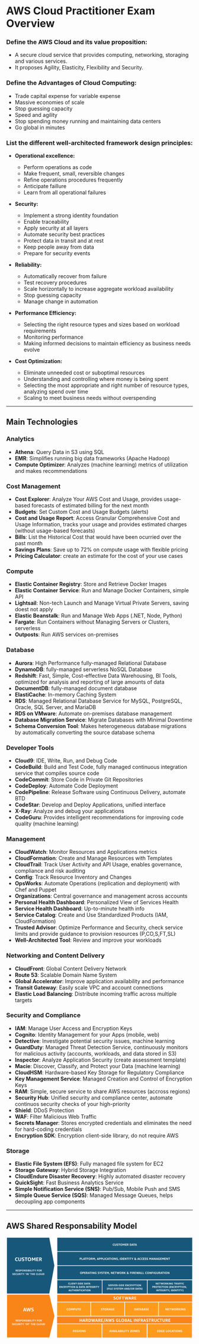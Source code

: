 # AWS Cloud Practitioner Exam Overview

### Define the AWS Cloud and its value proposition:
 - A secure cloud service that provides computing, networking, storaging and various services. 
 - It proposes Agility, Elasticity, Flexibility and Security.

### Define the Advantages of Cloud Computing:
 - Trade capital expense for variable expense
 - Massive economies of scale
 - Stop guessing capacity
 - Speed and agility
 - Stop spending money running and maintaining data centers
 - Go global in minutes

### List the different well-architected framework design principles:
  - **Operational excellence:**
    - Perform operations as code
    - Make frequent, small, reversible changes
    - Refine operations procedures frequently
    - Anticipate faillure
    - Learn from all operational failures

  - **Security:**
    - Implement a strong identity foundation
    - Enable traceability
    - Apply security at all layers
    - Automate security best practices
    - Protect data in transit and at rest
    - Keep people away from data
    - Prepare for security events

  - **Reliability:**
    - Automatically recover from failure
    - Test recovery procedures
    - Scale horizontally to increase aggregate workload availability
    - Stop guessing capacity
    - Manage change in automation

  - **Performance Efficiency:**
    - Selecting the right resource types and sizes based on workload requirements
    - Monitoring performance
    - Making informed decisions to maintain efficiency as business needs evolve

  - **Cost Optimization:**
    - Eliminate unneeded cost or suboptimal resources
    - Understanding and controlling where money is being spent
    - Selecting the most appropriate and right number of resource types, analyzing spend over time
    - Scaling to meet business needs without overspending

---

## Main Technologies

### Analytics
 - **Athena**: Query Data in S3 using SQL
 - **EMR**: Simplifies running big data frameworks (Apache Hadoop)
 - **Compute Optimizer**: Analyzes (machine learning) metrics of utilization and makes recommendations

### Cost Management
 - **Cost Explorer**: Analyze Your AWS Cost and Usage, provides usage-based forecasts of estimated billing for the next month
 - **Budgets**: Set Custom Cost and Usage Budgets (alerts)
 - **Cost and Usage Report**: Access Granular Comprehensive Cost and Usage Information, tracks your usage and provides estimated charges (without usage-based forecasts)
 - **Bills**: List the Historical Cost that would have been ocurried over the past month
 - **Savings Plans**: Save up to 72% on compute usage with flexible pricing
 - **Pricing Calculator**: create an estimate for the cost of your use cases

### Compute
 - **Elastic Container Registry**: Store and Retrieve Docker Images
 - **Elastic Container Service**: Run and Manage Docker Containers, simple API
 - **Lightsail**: Non-tech Launch and Manage Virtual Private Servers, saving doest not apply
 - **Elastic Beanstalk**: Run and Manage Web Apps (.NET, Node, Python)
 - **Fargate**: Run Containers without Managing Servers or Clusters, serverless
 - **Outposts**: Run AWS services on-premises

### Database
 - **Aurora**: High Performance fully-managed Relational Database
 - **DynamoDB**: fully-managed serverless NoSQL Database
  - **Redshift**: Fast, Simple, Cost-effective Data Warehousing, BI Tools, optimized for analysis and reporting of large amounts of data
 - **DocumentDB**: fully-managed document database
 - **ElastiCache**: In-memory Caching System
 - **RDS**: Managed Relational Database Service for MySQL, PostgreSQL, Oracle, SQL Server, and MariaDB
 - **RDS on VMware**: Automate on-premises database management
 - **Database Migration Service**: Migrate Databases with Minimal Downtime
 - **Schema Conversion Tool**: Makes heterogeneous database migrations by automatically converting the source database schema

### Developer Tools
 - **Cloud9**: IDE, Write, Run, and Debug Code
 - **CodeBuild**: Build and Test Code, fully managed continuous integration service that compiles source code
 - **CodeCommit**: Store Code in Private Git Repositories
 - **CodeDeploy**: Automate Code Deployment
 - **CodePipeline**: Release Software using Continuous Delivery, automate BTD
 - **CodeStar**: Develop and Deploy Applications, unified interface
 - **X-Ray**: Analyze and debug your applications
 - **CodeGuru**: Provides intelligent recommendations for improving code quality (machine learning)

### Management
 - **CloudWatch**: Monitor Resources and Applications metrics
 - **CloudFormation**: Create and Manage Resources with Templates
 - **CloudTrail**: Track User Activity and API Usage, enables governance, compliance and risk auditing
 - **Config**: Track Resource Inventory and Changes
 - **OpsWorks**: Automate Operations (replication and deployment) with Chef and Puppet
 - **Organizations**: Central governance and management across accounts
 - **Personal Health Dashboard**: Personalized View of Services Health
 - **Service Health Dashboard**: Up-to-minute health info
 - **Service Catalog**: Create and Use Standardized Products (IAM, CloudFormation)
 - **Trusted Advisor**: Optimize Performance and Security, check service limits and provide guidance to provision resources (P,CO,S,FT,SL)
 - **Well-Architected Tool**: Review and improve your workloads

### Networking and Content Delivery
 - **CloudFront**: Global Content Delivery Network
 - **Route 53**: Scalable Domain Name System
 - **Global Accelerator**: Improve application availability and performance
 - **Transit Gateway**: Easily scale VPC and account connections
 - **Elastic Load Balancing**: Distribute incoming traffic across multiple targets

### Security and Compliance
 - **IAM**: Manage User Access and Encryption Keys
 - **Cognito**: Identity Management for your Apps (mobile, web)
 - **Detective**: Investigate potential security issues, machine learning
 - **GuardDuty**: Managed Threat Detection Service, continuously monitors for malicious activity (accounts, workloads, and data stored in S3)
 - **Inspector**: Analyze Application Security (create assessment template)
 - **Macie**: Discover, Classify, and Protect your Data (machine learning)
 - **CloudHSM**: Hardware-based Key Storage for Regulatory Compliance
 - **Key Management Service**: Managed Creation and Control of Encryption Keys
 - **RAM**: Simple, secure service to share AWS resources (accross regions)
 - **Security Hub**: Unified security and compliance center, automate continuos security checks of your high-priority 
 - **Shield**: DDoS Protection
 - **WAF**: Filter Malicious Web Traffic
 - **Secrets Manager**: Stores encrypted credentials and eliminates the need for hard-coding credentials
 - **Encryption SDK**: Encryption client-side library, do not require AWS

### Storage
 - **Elastic File System (EFS)**: Fully managed file system for EC2
 - **Storage Gateway**: Hybrid Storage Integration
 - **CloudEndure Disaster Recovery**: Highly automated disaster recovery
 - **QuickSight**: Fast Business Analytics Service
 - **Simple Notification Service (SNS)**: Pub/Sub, Mobile Push and SMS
 - **Simple Queue Service (SQS)**: Managed Message Queues, helps decoupling app components

---

## AWS Shared Responsability Model
![](../img/share_responsability_model.png)
